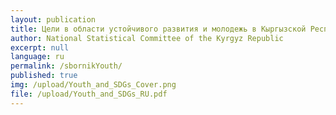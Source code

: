 ```yaml
---
layout: publication
title: Цели в области устойчивого развития и молодежь в Кыргызской Республике
author: National Statistical Committee of the Kyrgyz Republic
excerpt: null
language: ru
permalink: /sbornikYouth/
published: true
img: /upload/Youth_and_SDGs_Cover.png
file: /upload/Youth_and_SDGs_RU.pdf
---
```

